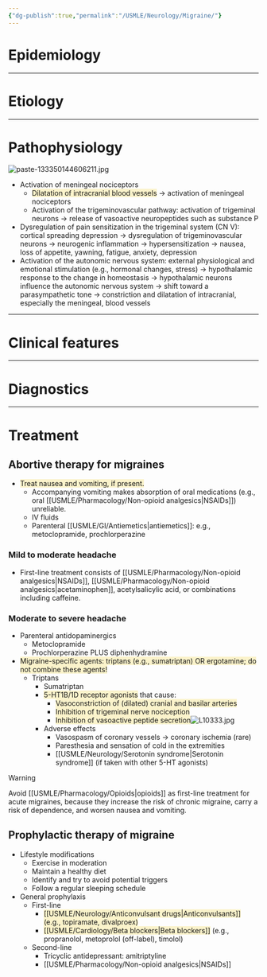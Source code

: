 ```yaml
---
{"dg-publish":true,"permalink":"/USMLE/Neurology/Migraine/"}
---
```


# Epidemiology


---
# Etiology


---
# Pathophysiology
![paste-133350144606211.jpg](/img/user/appendix/paste-133350144606211.jpg)
- Activation of meningeal nociceptors
	- <span style="background:rgba(240, 200, 0, 0.2)">Dilatation of intracranial blood vessels</span> → activation of meningeal nociceptors 
	- Activation of the trigeminovascular pathway: activation of trigeminal neurons → release of vasoactive neuropeptides such as substance P
- Dysregulation of pain sensitization in the trigeminal system (CN V): cortical spreading depression → dysregulation of trigeminovascular neurons → neurogenic inflammation → hypersensitization → nausea, loss of appetite, yawning, fatigue, anxiety, depression
- Activation of the autonomic nervous system: external physiological and emotional stimulation (e.g., hormonal changes, stress) → hypothalamic response to the change in homeostasis → hypothalamic neurons influence the autonomic nervous system → shift toward a parasympathetic tone → constriction and dilatation of intracranial, especially the meningeal, blood vessels

---
# Clinical features


---
# Diagnostics


---
# Treatment
## Abortive therapy for migraines
- <span style="background:rgba(240, 200, 0, 0.2)">Treat nausea and vomiting, if present.</span> 
	- Accompanying vomiting makes absorption of oral medications (e.g., oral [[USMLE/Pharmacology/Non-opioid analgesics\|NSAIDs]]) unreliable.
	- IV fluids
	- Parenteral [[USMLE/GI/Antiemetics\|antiemetics]]: e.g., metoclopramide, prochlorperazine
### Mild to moderate headache
- First-line treatment consists of [[USMLE/Pharmacology/Non-opioid analgesics\|NSAIDs]], [[USMLE/Pharmacology/Non-opioid analgesics\|acetaminophen]], acetylsalicylic acid, or combinations including caffeine.
### Moderate to severe headache
- Parenteral antidopaminergics
	- Metoclopramide
	- Prochlorperazine PLUS diphenhydramine
- <span style="background:rgba(240, 200, 0, 0.2)">Migraine-specific agents: triptans (e.g., sumatriptan) OR ergotamine; do not combine these agents!</span>
	- Triptans
		- Sumatriptan
		- <span style="background:rgba(240, 200, 0, 0.2)">5-HT1B/1D receptor agonists</span> that cause:
			- <span style="background:rgba(240, 200, 0, 0.2)">Vasoconstriction of (dilated) cranial and basilar arteries</span>
			- <span style="background:rgba(240, 200, 0, 0.2)">Inhibition of trigeminal nerve nociception</span>
			- <span style="background:rgba(240, 200, 0, 0.2)">Inhibition of vasoactive peptide secretion</span>![L10333.jpg](/img/user/appendix/L10333.jpg)
		- Adverse effects
			- Vasospasm of coronary vessels → coronary ischemia (rare)
			- Paresthesia and sensation of cold in the extremities
			- [[USMLE/Neurology/Serotonin syndrome\|Serotonin syndrome]] (if taken with other 5-HT agonists)

>[!warning] 
>Avoid [[USMLE/Pharmacology/Opioids\|opioids]] as first-line treatment for acute migraines, because they increase the risk of chronic migraine, carry a risk of dependence, and worsen nausea and vomiting.
## Prophylactic therapy of migraine
- Lifestyle modifications
	- Exercise in moderation
	- Maintain a healthy diet
	- Identify and try to avoid potential triggers
	- Follow a regular sleeping schedule
- General prophylaxis
	- First-line
		- <span style="background:rgba(240, 200, 0, 0.2)">[[USMLE/Neurology/Anticonvulsant drugs\|Anticonvulsants]] (e.g., topiramate, divalproex)</span>
		- <span style="background:rgba(240, 200, 0, 0.2)">[[USMLE/Cardiology/Beta blockers\|Beta blockers]]</span> (e.g., propranolol, metoprolol (off-label), timolol)
	- Second-line
		- Tricyclic antidepressant: amitriptyline
		- [[USMLE/Pharmacology/Non-opioid analgesics\|NSAIDs]]
